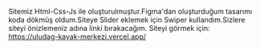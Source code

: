Sitemiz Html-Css-Js ile oluşturulmuştur.Figma'dan oluşturduğum tasarımı koda dökmüş oldum.Siteye Slider eklemek için Swiper kullandım.Sizlere siteyi önizlemeniz adına  linki bırakacağım.
Siteyi görmek için:
https://uludag-kayak-merkezi.vercel.app/

